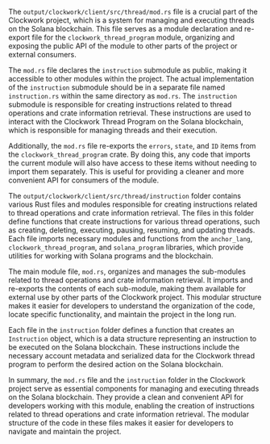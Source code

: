 The `output/clockwork/client/src/thread/mod.rs` file is a crucial part of the Clockwork project, which is a system for managing and executing threads on the Solana blockchain. This file serves as a module declaration and re-export file for the `clockwork_thread_program` module, organizing and exposing the public API of the module to other parts of the project or external consumers.

The `mod.rs` file declares the `instruction` submodule as public, making it accessible to other modules within the project. The actual implementation of the `instruction` submodule should be in a separate file named `instruction.rs` within the same directory as `mod.rs`. The `instruction` submodule is responsible for creating instructions related to thread operations and crate information retrieval. These instructions are used to interact with the Clockwork Thread Program on the Solana blockchain, which is responsible for managing threads and their execution.

Additionally, the `mod.rs` file re-exports the `errors`, `state`, and `ID` items from the `clockwork_thread_program` crate. By doing this, any code that imports the current module will also have access to these items without needing to import them separately. This is useful for providing a cleaner and more convenient API for consumers of the module.

The `output/clockwork/client/src/thread/instruction` folder contains various Rust files and modules responsible for creating instructions related to thread operations and crate information retrieval. The files in this folder define functions that create instructions for various thread operations, such as creating, deleting, executing, pausing, resuming, and updating threads. Each file imports necessary modules and functions from the `anchor_lang`, `clockwork_thread_program`, and `solana_program` libraries, which provide utilities for working with Solana programs and the blockchain.

The main module file, `mod.rs`, organizes and manages the sub-modules related to thread operations and crate information retrieval. It imports and re-exports the contents of each sub-module, making them available for external use by other parts of the Clockwork project. This modular structure makes it easier for developers to understand the organization of the code, locate specific functionality, and maintain the project in the long run.

Each file in the `instruction` folder defines a function that creates an `Instruction` object, which is a data structure representing an instruction to be executed on the Solana blockchain. These instructions include the necessary account metadata and serialized data for the Clockwork thread program to perform the desired action on the Solana blockchain.

In summary, the `mod.rs` file and the `instruction` folder in the Clockwork project serve as essential components for managing and executing threads on the Solana blockchain. They provide a clean and convenient API for developers working with this module, enabling the creation of instructions related to thread operations and crate information retrieval. The modular structure of the code in these files makes it easier for developers to navigate and maintain the project.

